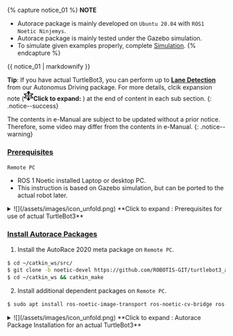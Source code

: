 {% capture notice_01 %}
**NOTE**
- Autorace package is mainly developed on `Ubuntu 20.04` with `ROS1 Noetic Ninjemys`.
- Autorace package is mainly tested under the Gazebo simulation.
- To simulate given examples properly, complete [Simulation](/docs/en/platform/turtlebot3/simulation/). 
{% endcapture %}

<div class="notice">{{ notice_01 | markdownify }}</div>

**Tip**: If you have actual TurtleBot3, you can perform up to **[Lane Detection](#lane-detection)** from our Autonomus Driving package. For more details, clcik expansion note (![](/assets/images/icon_unfold.png)**Click to expand:** ) at the end of content in each sub section. 
{: .notice--success}

The contents in e-Manual are subject to be updated without a prior notice. Therefore, some video may differ from the contents in e-Manual.
{: .notice--warning}

### [Prerequisites](#prerequisites)

`Remote PC`

- ROS 1 Noetic installed Laptop or desktop PC.
- This instruction is based on Gazebo simulation, but can be ported to the actual robot later.

<details>
<summary>
![](/assets/images/icon_unfold.png) **Click to expand : Prerequisites for use of actual TurtleBot3**
</summary>

### [What you need for Autonomous Driving](#what-you-need-for-autonomous-driving)

`TurtleBot3 Burger`

- It is the basic model to use AutoRace packages for the autonomous driving on ROS.
- Provided source codes, AutoRace Packages, are made based on TurtleBot3 Burger.

`Remote PC`

- It communicates with an single board computer (SBC) on Turtlebot3.
- Laptop, desktop, or other devices with ROS 1.

`Raspberry Pi camera module with a camera mount`

- You can use a different module if ROS supports it.
- Source codes provided to calibrate the camera are created based on ([Fisheye Lens](https://www.waveshare.com/rpi-camera-g.htm)) module.

`AutoRace tracks and objects`

- Download 3D CAD files for AutoRace tracks, Traffic signs, traffic lights and other objects at [ROBOTIS_GIT/autorace](https://github.com/ROBOTIS-GIT/autorace_track).
- Download a refree system at [ROBOTIS-GIT/autorace_referee](https://github.com/ROBOTIS-GIT/autorace_referee)
</details>

### [Install Autorace Packages](#install-autorace-packages)

1. Install the AutoRace 2020 meta package on `Remote PC`.
```bash
$ cd ~/catkin_ws/src/
$ git clone -b noetic-devel https://github.com/ROBOTIS-GIT/turtlebot3_autorace_2020.git
$ cd ~/catkin_ws && catkin_make
```

2. Install additional dependent packages on `Remote PC`.
```bash
$ sudo apt install ros-noetic-image-transport ros-noetic-cv-bridge ros-noetic-vision-opencv python3-opencv libopencv-dev ros-noetic-image-proc
```

<details>
<summary>
![](/assets/images/icon_unfold.png) **Click to expand : Autorace Package Installation for an actual TurtleBot3**
</summary>

<!-- ### [Autorace Package Installation for an actual TurtleBot3](#autorace-package-installation-for-an-actual-turtlebot3) -->

The following instructions describes how to install packages and to calibrate camera.

1. Install AutoRace package on both `Remote PC` and `SBC`.
```bash
$ cd ~/catkin_ws/src/
$ git clone -b feature-raspicam https://github.com/ROBOTIS-GIT/turtlebot3_autorace_2020.git
$ cd ~/catkin_ws && catkin_make
```

2. Install additional dependent packages on `SBC`.
    - Create a swap file to prevent lack of memory in building OpenCV. 

        ```bash
        $ sudo fallocate -l 4G /swapfile
        $ sudo chmod 600 /swapfile
        $ sudo mkswap /swapfile
        $ sudo swapon /swapfile
        ```

    - Install required dependencies. 
        ```bash
        $ sudo apt-get update
        $ sudo apt-get install build-essential cmake gcc g++ git unzip pkg-config
        $ sudo apt-get install libjpeg-dev libpng-dev libtiff-dev libavcodec-dev libavformat-dev libswscale-dev libgtk2.0-dev libcanberra-gtk* libxvidcore-dev libx264-dev python3-dev python3-numpy python3-pip libtbb2 libtbb-dev libdc1394-22-dev libv4l-dev v4l-utils libopenblas-dev libatlas-base-dev libblas-dev liblapack-dev gfortran libhdf5-dev libprotobuf-dev libgoogle-glog-dev libgflags-dev protobuf-compiler
        ```

    * Build with opencv & opencv_contrib

        ```bash
        $ cd ~
        $ wget -O opencv.zip https://github.com/opencv/opencv/archive/4.5.0.zip
        $ wget -O opencv_contrib.zip https://github.com/opencv/opencv_contrib/archive/4.5.0.zip

        $ unzip opencv.zip
        $ unzip opencv_contrib.zip

        $ mv opencv-4.5.0 opencv
        $ mv opencv_contrib-4.5.0 opencv_contrib
        ```

    * Create cmake file.

        ```bash
        $ cd opencv
        $ mkdir build
        $ cd build
        $ cmake -D CMAKE_BUILD_TYPE=RELEASE \
                -D CMAKE_INSTALL_PREFIX=/usr/local \
                -D OPENCV_EXTRA_MODULES_PATH=~/opencv_contrib/modules \
                -D ENABLE_NEON=ON \
                -D BUILD_TIFF=ON \
                -D WITH_FFMPEG=ON \
                -D WITH_GSTREAMER=ON \
                -D WITH_TBB=ON \
                -D BUILD_TBB=ON \
                -D BUILD_TESTS=OFF \
                -D WITH_EIGEN=OFF \
                -D WITH_V4L=ON \
                -D WITH_LIBV4L=ON \
                -D WITH_VTK=OFF \
                -D OPENCV_ENABLE_NONFREE=ON \
                -D INSTALL_C_EXAMPLES=OFF \
                -D INSTALL_PYTHON_EXAMPLES=OFF \
                -D BUILD_NEW_PYTHON_SUPPORT=ON \
                -D BUILD_opencv_python3=TRUE \
                -D OPENCV_GENERATE_PKGCONFIG=ON \
                -D BUILD_EXAMPLES=OFF ..
        ```

    * It will take an hour or two to build.
    
        ```bash
        $ cd ~/opencv/build
        $ make -j4
        $ sudo make install
        $ sudo ldconfig
        $ make clean
        $ sudo apt-get update
        ```

    * Turn off Raspberry Pi, take out the microSD card and edit the config.txt in system-boot section. add start_x=1 before the enable_uart=1 line.

        ```bash
        $ sudo apt install ffmpeg
        $ ffmpeg -f video4linux2 -s 640x480 -i /dev/video0 -ss 0:0:2 -frames 1 capture_test.jpg
        ```

    * Install additional dependent packages
    
        ```bash
        $ sudo apt install ros-noetic-cv-camera
        ```

3. Install additional dependent packages on `Remote PC`.
```bash
$ sudo apt install ros-noetic-image-transport ros-noetic-image-transport-plugins ros-noetic-cv-bridge ros-noetic-vision-opencv python3-opencv libopencv-dev ros-noetic-image-proc ros-noetic-cv-camera ros-noetic-camera-calibration 
```

</details>
